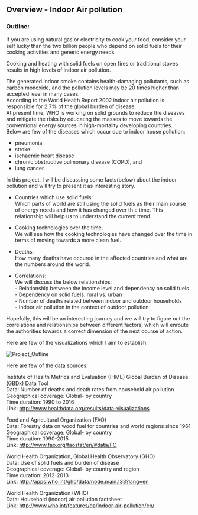 ## Overview - Indoor Air pollution

### Outline:

If you are using natural gas or electricity to cook your food, consider your self lucky than the two billion people who depend on solid fuels for their cooking activities and generic energy needs.

Cooking and heating with solid fuels on open fires or traditional stoves results in high levels of indoor air pollution. 

The generated indoor smoke contains health-damaging pollutants, such as carbon monoxide, and the pollution levels may be 20 times higher than accepted level in many cases.<br>
According to the World Health Report 2002 indoor air pollution is responsible for 2.7% of the global burden of disease.<br>
At present time, WHO is working on solid grounds to reduce the diseases and mitigate the risks by educating the masses to move towards the conventional energy sources in high-mortality developing countries.<br>
Below are few of the diseases which occur due to indoor house pollution:
* pneumonia
* stroke
* ischaemic heart disease
* chronic obstructive pulmonary disease (COPD), and
* lung cancer.

In this project, I will be discussing some facts(below) about the indoor pollution and will try to present it as interesting story.

* Countries which use solid fuels: <br>
    Which parts of world are still using the solid fuels as their main sourse of energy needs and how it has changed over th     e time. This relationship will help us to understand the current trend.
    
* Cooking technologies over the time.<br>
    We will see how the cooking technologies have changed over the time in terms of moving towards a more clean fuel.
    
* Deaths:<br>
    How many deaths have occured in the affected countries and what are the numbers around the world.
    
* Correlations:<br>
    We will discuss the below relationships:<br>
        - Relationship between the income level and dependency on solid fuels<br>
        - Dependency on solid fuels: rural vs. urban<br>
        - Number of deaths related between indoor and outdoor households<br>
        - Indoor air pollution in the context of outdoor pollution<br>


Hopefully, this will be an interesting journey and we will try to figure out the correlations and relationships between different factors, which will enroute the authorities towards a correct dimension of the next course of action.

Here are few of the visualizations which I aim to establish:





![Project_Outline](https://raw.githubusercontent.com/sagnikrana/Portfolio-Telling-Stories-Using-Data/master/Final%20Project/Images/0001.jpg)

Here are few of the data sources: <br>

Institute of Health Metrics and Evaluation (IHME) Global Burden of Disease (GBDx) Data Tool<br>
Data: Number of deaths and death rates from household air pollution<br>
Geographical coverage: Global- by country<br>
Time duration: 1990 to 2016<br>
Link: http://www.healthdata.org/results/data-visualizations<br>

Food and Agricultural Organization (FAO)<br>
Data: Forestry data on wood fuel for countries and world regions since 1961.<br>
Geographical coverage: Global- by country<br>
Time duration: 1990-2015<br>
Link: http://www.fao.org/faostat/en/#data/FO<br>

World Health Organization, Global Health Observatory (GHO)<br>
Data: Use of solid fuels and burden of disease<br>
Geographical coverage: Global- by country and region<br>
Time duration: 2012-2013<br>
Link: http://apps.who.int/gho/data/node.main.133?lang=en<br>

World Health Organization (WHO)<br>
Data: Household (indoor) air pollution factsheet<br>
Link: http://www.who.int/features/qa/indoor-air-pollution/en/<br>
